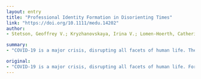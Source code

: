 ```yaml
---
layout: entry
title: "Professional Identity Formation in Disorienting Times"
link: "https://doi.org/10.1111/medu.14202"
author:
- Stetson, Geoffrey V.; Kryzhanovskaya, Irina V.; Lomen-Hoerth, Catherine; Hauer, Karen E.

summary:
- "COVID-19 is a major crisis, disrupting all facets of human life. The pandemic creates additional concerns about one?s role in providing care, the effectiveness and limitations of medical care, and personal vulnerability to infection and asymptomatic disease spread. PIF defines how learners come to ?think, act, and feel like a physician. A crisis catalyzes transformative learning by serving as a disorienting dilemma."

original:
- "COVID-19 is a major crisis, disrupting all facets of human life. For medical professionals and trainees, the pandemic creates additional concerns about one?s role in providing care, the effectiveness and limitations of medical care, and personal vulnerability to infection and asymptomatic disease spread. These challenges can shape medical students? professional identity formation (PIF), defined as how learners come to ?think, act, and feel like a physician.?1 Medical students develop their identities as emerging professionals through training, and a crisis such as a pandemic alters, impedes, or accelerates this process. A crisis catalyzes transformative learning by serving as a disorienting dilemma, and educators can harness this opportunity for growth."
---
```


